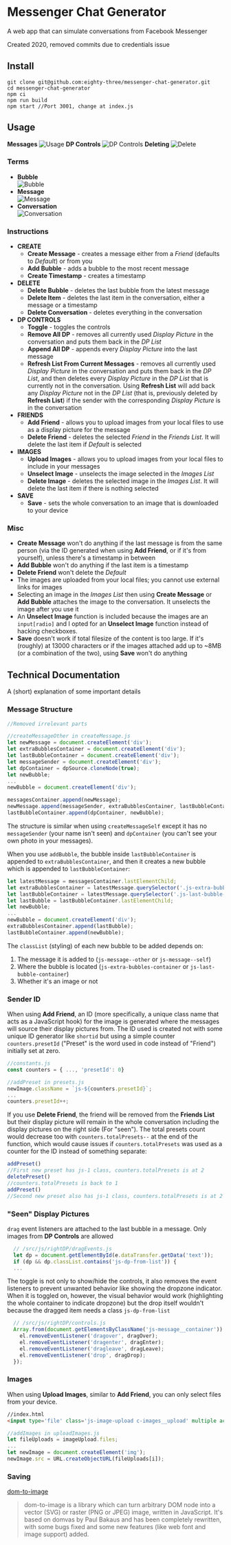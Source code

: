 # Messenger Chat Generator
A web app that can simulate conversations from Facebook Messenger 

Created 2020, removed commits due to credentials issue

## Install
```
git clone git@github.com:eighty-three/messenger-chat-generator.git
cd messenger-chat-generator
npm ci
npm run build
npm start //Port 3001, change at index.js
```

## Usage
**Messages**
![Usage](/docs/usage.gif)
**DP Controls**
![DP Controls](/docs/dp.gif)
**Deleting**
![Delete](/docs/delete.gif)

### Terms
* __Bubble__  
![Bubble](/docs/t_bubble.png)
* __Message__  
![Message](/docs/t_message.png)
* __Conversation__  
![Conversation](/docs/t_conversation.png)

### Instructions
* **CREATE**
  * **Create Message** - creates a message either from a *Friend* (defaults to *Default*) or from you
  * **Add Bubble** - adds a bubble to the most recent message
  * **Create Timestamp** - creates a timestamp
* **DELETE**
  * **Delete Bubble** - deletes the last bubble from the latest message
  * **Delete Item** - deletes the last item in the conversation, either a message or a timestamp
  * **Delete Conversation** - deletes everything in the conversation
* **DP CONTROLS**
  * **Toggle** - toggles the controls
  * **Remove All DP** - removes all currently used *Display Picture* in the conversation and puts them back in the *DP List*
  * **Append All DP** - appends every *Display Picture* into the last message
  * **Refresh List From Current Messages** - removes all currently used *Display Picture* in the conversation and puts them back in the *DP List*, and then deletes every *Display Picture* in the *DP List* that is currently not in the conversation. Using **Refresh List** will add back any *Display Picture* not in the *DP List* (that is, previously deleted by **Refresh List**) if the sender with the corresponding *Display Picture* is in the conversation
* **FRIENDS**
  * **Add Friend** - allows you to upload images from your local files to use as a display picture for the message
  * **Delete Friend** - deletes the selected *Friend* in the *Friends List*. It will delete the last item if *Default* is selected
* **IMAGES**
  * **Upload Images** - allows you to upload images from your local files to include in your messages
  * **Unselect Image** - unselects the image selected in the *Images List*
  * **Delete Image** - deletes the selected image in the *Images List*. It will delete the last item if there is nothing selected
* **SAVE**
  * **Save** - sets the whole conversation to an image that is downloaded to your device

### Misc
* **Create Message** won't do anything if the last message is from the same person (via the ID generated when using **Add Friend**, or if it's from yourself), unless there's a timestamp in between
* **Add Bubble** won't do anything if the last item is a timestamp
* **Delete Friend** won't delete the _Default_
* The images are uploaded from your local files; you cannot use external links for images
* Selecting an image in the _Images List_ then using **Create Message** or **Add Bubble** attaches the image to the conversation. It unselects the image after you use it
* An **Unselect Image** function is included because the images are an `input[radio]` and I opted for an **Unselect Image** function instead of hacking checkboxes.
* **Save** doesn't work if total filesize of the content is too large. If it's (roughly) at 13000 characters or if the images attached add up to ~8MB (or a combination of the two), using **Save** won't do anything

## Technical Documentation
A (short) explanation of some important details

### Message Structure
```javascript
//Removed irrelevant parts

//createMessageOther in createMessage.js
let newMessage = document.createElement('div');
let extraBubblesContainer = document.createElement('div');
let lastBubbleContainer = document.createElement('div');
let messageSender = document.createElement('div');
let dpContainer = dpSource.cloneNode(true);
let newBubble;
...
newBubble = document.createElement('div');

messagesContainer.append(newMessage);
newMessage.append(messageSender, extraBubblesContainer, lastBubbleContainer);
lastBubbleContainer.append(dpContainer, newBubble);
```

The structure is similar when using `createMessageSelf` except it has no `messageSender` (your name isn't seen) and `dpContainer` (you can't see your own photo in your messages).

When you use `addBubble`, the bubble inside `lastBubbleContainer` is appended to `extraBubblesContainer`, and then it creates a new bubble which is appended to `lastBubbleContainer`:

```javascript
let latestMessage = messagesContainer.lastElementChild;
let extraBubblesContainer = latestMessage.querySelector('.js-extra-bubbles-container');
let lastBubbleContainer = latestMessage.querySelector('.js-last-bubble-container'); 
let lastBubble = lastBubbleContainer.lastElementChild; 
let newBubble;
...
newBubble = document.createElement('div');
extraBubblesContainer.append(lastBubble);
lastBubbleContainer.append(newBubble);
```

The `classList` (styling) of each new bubble to be added depends on:
1. The message it is added to (`js-message--other` or `js-message--self`)
2. Where the bubble is located (`js-extra-bubbles-container` or `js-last-bubble-container`)
3. Whether it's an image or not

### Sender ID
When using **Add Friend**, an ID (more specifically, a unique class name that acts as a JavaScript hook) for the image is generated where the messages will source their display pictures from. The ID used is created not with some unique ID generator like `shortid` but using a simple counter `counters.presetId` ("Preset" is the word used in code instead of "Friend") initially set at zero.

```javascript
//constants.js
const counters = { ..., 'presetId': 0}

//addPreset in presets.js
newImage.className = `js-${counters.presetId}`;
...
counters.presetId++;
```

If you use **Delete Friend**, the friend will be removed from the **Friends List** but their display picture will remain in the whole conversation including the display pictures on the right side (For "seen"). The total presets count would decrease too with `counters.totalPresets--` at the end of the function, which would cause issues if `counters.totalPresets` was used as a counter for the ID instead of something separate:

```javascript
addPreset()
//First new preset has js-1 class, counters.totalPresets is at 2 
deletePreset()
//counters.totalPresets is back to 1
addPreset()
//Second new preset also has js-1 class, counters.totalPresets is at 2
```

### "Seen" Display Pictures
`drag` event listeners are attached to the last bubble in a message.
Only images from **DP Controls** are allowed
```javascript
  // /src/js/rightDP/dragEvents.js
  let dp = document.getElementById(e.dataTransfer.getData('text'));
  if (dp && dp.classList.contains('js-dp-from-list')) {
  ...
```
The toggle is not only to show/hide the controls, it also removes the event listeners to prevent unwanted behavior like showing the dropzone indicator. When it is toggled on, however, the visual behavior would work (highlighting the whole container to indicate dropzone) but the drop itself wouldn't because the dragged item needs a class `js-dp-from-list`
```javascript
  // /src/js/rightDP/controls.js
  Array.from(document.getElementsByClassName('js-message__container')).forEach((el) => {
    el.removeEventListener('dragover', dragOver);
    el.removeEventListener('dragenter', dragEnter);
    el.removeEventListener('dragleave', dragLeave);
    el.removeEventListener('drop', dragDrop);
  });
```
### Images
When using **Upload Images**, similar to **Add Friend**, you can only select files from your device.

```html
//index.html
<input type='file' class='js-image-upload c-images__upload' multiple accept='image/*'>
```
```javascript
//addImages in uploadImages.js
let fileUploads = imageUpload.files;
...
let newImage = document.createElement('img');
newImage.src = URL.createObjectURL(fileUploads[i]);
```

### Saving
[dom-to-image](https://github.com/tsayen/dom-to-image)
> dom-to-image is a library which can turn arbitrary DOM node into a vector (SVG) or raster (PNG or JPEG) image, written in JavaScript. It's based on domvas by Paul Bakaus and has been completely rewritten, with some bugs fixed and some new features (like web font and image support) added.

